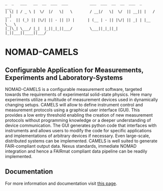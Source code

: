 
```
_  _   ___   __  __  ___  ___          ___  ___  __  __  ___  _     ___ 
| \| | / _ \ |  \/  |/   \|   \        / __|/   \|  \/  || __|| |   / __|
| .  || (_) || |\/| || - || |) |      | (__ | - || |\/| || _| | |__ \__ \
|_|\_| \___/ |_|  |_||_|_||___/        \___||_|_||_|  |_||___||____||___/
```
# NOMAD-CAMELS
## Configurable Application for Measurements, Experiments and Laboratory-Systems  

NOMAD-CAMELS is a configurable measurement software, targeted towards the requirements of experimental solid-state physics. Here many experiments utilize a multitude of measurement devices used in dynamically changing setups. CAMELS will allow to define instrument control and measurement protocols using a graphical user interface (GUI). This provides a low entry threshold enabling the creation of new measurement protocols without programming knowledge or a deeper understanding of device communication. The GUI generates python code that interfaces with instruments and allows users to modify the code for specific applications and implementations of arbitrary devices if necessary. Even large-scale, distributed systems can be implemented. CAMELS is well suited to generate FAIR-compliant output data. Nexus standards, immediate NOMAD integration and hence a FAIRmat compliant data pipeline can be readily implemented.


## Documentation

For more information and documentation visit [this page](https://fau-lap.github.io/NOMAD-CAMELS/).
